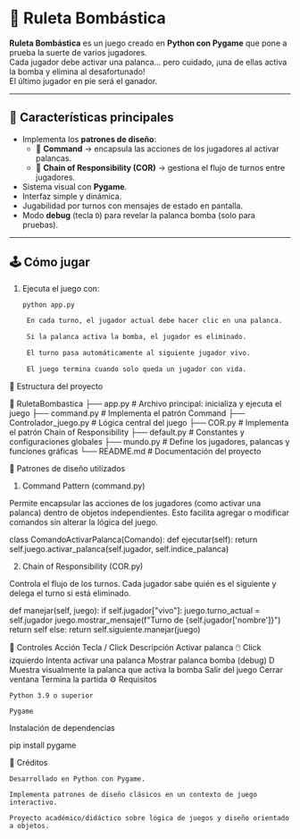 # 🎰 Ruleta Bombástica

**Ruleta Bombástica** es un juego creado en **Python con Pygame** que pone a prueba la suerte de varios jugadores.  
Cada jugador debe activar una palanca… pero cuidado, ¡una de ellas activa la bomba y elimina al desafortunado!  
El último jugador en pie será el ganador.  

---

## 🧩 Características principales

- Implementa los **patrones de diseño**:
  - 🧠 **Command** → encapsula las acciones de los jugadores al activar palancas.
  - 🔗 **Chain of Responsibility (COR)** → gestiona el flujo de turnos entre jugadores.
- Sistema visual con **Pygame**.
- Interfaz simple y dinámica.
- Jugabilidad por turnos con mensajes de estado en pantalla.
- Modo **debug** (tecla `D`) para revelar la palanca bomba (solo para pruebas).

---

## 🕹️ Cómo jugar

1. Ejecuta el juego con:
   ```bash
   python app.py

    En cada turno, el jugador actual debe hacer clic en una palanca.

    Si la palanca activa la bomba, el jugador es eliminado.

    El turno pasa automáticamente al siguiente jugador vivo.

    El juego termina cuando solo queda un jugador con vida.

🧱 Estructura del proyecto

📁 RuletaBombastica
├── app.py                # Archivo principal: inicializa y ejecuta el juego
├── command.py            # Implementa el patrón Command
├── Controlador_juego.py  # Lógica central del juego
├── COR.py                # Implementa el patrón Chain of Responsibility
├── default.py            # Constantes y configuraciones globales
├── mundo.py              # Define los jugadores, palancas y funciones gráficas
└── README.md             # Documentación del proyecto

🧠 Patrones de diseño utilizados
1. Command Pattern (command.py)

Permite encapsular las acciones de los jugadores (como activar una palanca) dentro de objetos independientes.
Esto facilita agregar o modificar comandos sin alterar la lógica del juego.

class ComandoActivarPalanca(Comando):
    def ejecutar(self):
        return self.juego.activar_palanca(self.jugador, self.indice_palanca)

2. Chain of Responsibility (COR.py)

Controla el flujo de los turnos. Cada jugador sabe quién es el siguiente y delega el turno si está eliminado.

def manejar(self, juego):
    if self.jugador["vivo"]:
        juego.turno_actual = self.jugador
        juego.mostrar_mensaje(f"Turno de {self.jugador['nombre']}")
        return self
    else:
        return self.siguiente.manejar(juego)

🎨 Controles
Acción	Tecla / Click	Descripción
Activar palanca	🖱️ Click izquierdo	Intenta activar una palanca
Mostrar palanca bomba (debug)	D	Muestra visualmente la palanca que activa la bomba
Salir del juego	Cerrar ventana	Termina la partida
⚙️ Requisitos

    Python 3.9 o superior

    Pygame

Instalación de dependencias

pip install pygame

👾 Créditos

    Desarrollado en Python con Pygame.

    Implementa patrones de diseño clásicos en un contexto de juego interactivo.

    Proyecto académico/didáctico sobre lógica de juegos y diseño orientado a objetos.

